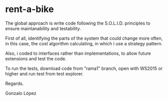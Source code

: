 # rent-a-bike

The global approach is write code following the S.O.L.I.D. principles to ensure maintanability and testability.

First of all, identifying the parts of the system that could change more often, in this case, the cost algorithm calculating, in which i use a strategy pattern.

Also, i coded to interfaces rather than implementations, to allow future extensions and test the code.

To run the tests, download code from "rama1" branch, open with WS2015 or higher and run test from test explorer.

Regards.

Gonzalo López
